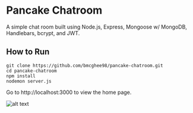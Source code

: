 # Pancake Chatroom

A simple chat room built using Node.js, Express, Mongoose w/ MongoDB, Handlebars, bcrypt, and JWT.

## How to Run

```
git clone https://github.com/bmcghee98/pancake-chatroom.git 
cd pancake-chatroom
npm install
nodemon server.js
```
Go to http://localhost:3000 to view the home page.

![alt text](https://github.com/bmcghee98/pancake-chatroom/blob/main/Screenshot_9.png?raw=true)
